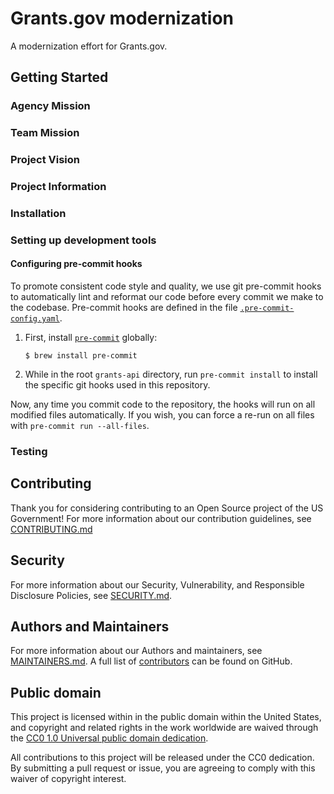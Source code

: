 # Grants.gov modernization

A modernization effort for Grants.gov.

## Getting Started

### Agency Mission

### Team Mission

### Project Vision

### Project Information
<!-- Example Innersource Project Info
 * [Project Website](https://cms.gov/digital-service-cms)
 * [Project Documentation:](https://confluence.cms.gov/)
 * [Project Sprint/Roadmap:](https://jira.cms.gov/)
 * [Project Slack Channel:](https://cmsgov.slack.com/archives/XXXXXXXXXX)
 * [Project Tools/Hosting/Deployment:](https://confluence.cms.gov)
 * Project Keyword(s) for Search: KEYWORD1, KEYWORD2
 * Project Members:
    * Team Lead, PO, Delivery Lead, Approvers, Trusted Committers etc.
-->

<!-- Example Open Source Info
 * [Project Website](https://cms.gov/digital-service-cms)
 * [Project Documentation:](https://confluence.cms.gov/)
 * Public Contact: opensource@cms.hhs.gov (**NOTE: Do not use individual/personal email addresses**)
 * Follow [@CMSgov](https://twitter.com/cmsgov) on Twitter for updates.
-->

### Installation

<!--- Example Install Instructions

1. Clone the repo

    `git clone https://github.com/cmsgov/PROJECT_REPO.git`

1. Setup your development environment

    `python -m venv venv`

1. Install project dependencies

    `pip install -r requirements.txt`

    `yarn install package.json`

1. Run the test suite

    `pytest tests/tox.ini`

1. Start the webserver

    `make start`

1. Visit [localhost:9001](https://localhost:9001) to view the server
-->

### Setting up development tools

#### Configuring pre-commit hooks

To promote consistent code style and quality, we use git pre-commit hooks to
automatically lint and reformat our code before every commit we make to the codebase.
Pre-commit hooks are defined in the file [`.pre-commit-config.yaml`](../.pre-commit-config.yaml).

1.  First, install [`pre-commit`](https://pre-commit.com/) globally:

        $ brew install pre-commit

2.  While in the root `grants-api` directory, run `pre-commit install` to install
    the specific git hooks used in this repository.

Now, any time you commit code to the repository, the hooks will run on all modified files automatically. If you wish, you can force a re-run on all files with `pre-commit run --all-files`.

### Testing

## Contributing

Thank you for considering contributing to an Open Source project of the US
Government! For more information about our contribution guidelines, see
[CONTRIBUTING.md](CONTRIBUTING.md)

## Security

For more information about our Security, Vulnerability, and Responsible
Disclosure Policies, see [SECURITY.md](SECURITY.md).

## Authors and Maintainers

For more information about our Authors and maintainers, see [MAINTAINERS.md](MAINTAINERS.md).
A full list of [contributors](https://github.com/HHS/grants-api/graphs/contributors?type=a) can be found on GitHub.

## Public domain

This project is licensed within in the public domain within the United States,
and copyright and related rights in the work worldwide are waived through the
[CC0 1.0 Universal public domain
dedication](https://creativecommons.org/publicdomain/zero/1.0/).

All contributions to this project will be released under the CC0 dedication. By
submitting a pull request or issue, you are agreeing to comply with this waiver
of copyright interest.
